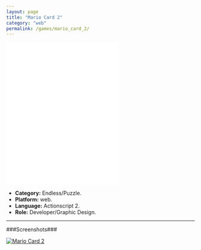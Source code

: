 ```yaml
---
layout: page
title: "Mario Card 2"
category: "web"
permalink: /games/mario_card_2/
---
```


<iframe class="flashtime" src="{{site.baseurl}}/others/swfs/mario_card_2.swf" height="380" width="300" frameborder="0" scrolling="no" noresize="noresize"></iframe>

+ **Category:** Endless/Puzzle.
+ **Platform:** web.
+ **Language:** Actionscript 2.
+ **Role:** Developer/Graphic Design.

* * *

###Screenshots###

[![Mario Card 2]({{site.baseurl}}/images/screenshots/game_mario_card_2.png)]({{site.baseurl}}/images/screenshots/game_mario_card_2.png)
